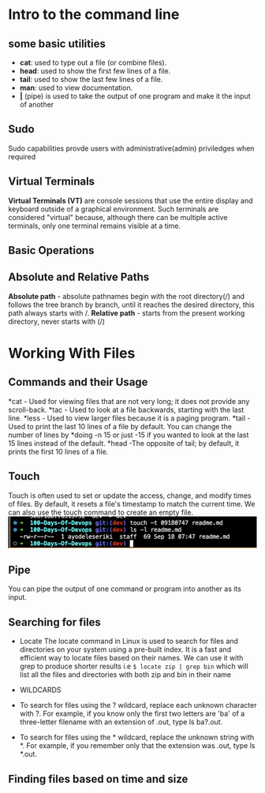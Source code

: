 # Intro to the command line
## some basic utilities
- **cat**: used to type out a file (or combine files).
- **head**: used to show the first few lines of a file.
- **tail**: used to show the last few lines of a file.
- **man**: used to view documentation.
- **|** (pipe) is used to take the output of one program and make it the input of another

## Sudo
Sudo capabilities provde users with administrative(admin) priviledges when required

## Virtual Terminals
**Virtual Terminals (VT)** are console sessions that use the entire display and keyboard outside of a 
graphical environment. Such terminals are considered "virtual" because, although there can be multiple
 active terminals, only one terminal remains visible at a time. 

## Basic Operations
<!-- `which diff` - To find out exactly where the diff program(/usr/bin) resides on the file system
`
$ which diff
/usr/bin/diff
`
`pwd` - Displays the present working directory
`cd ~` or `cd` - Change to your home directory; shortcut name is ~ (tilde)
`cd ..` - Change to parent directory (..)
`cd -`- Change to previous working directory; - (minus) -->

## Absolute and Relative Paths
**Absolute path** - absolute pathnames begin with the root directory(/) and follows the tree branch by branch,
  until it reaches the desired directory, this path always starts with /.
**Relative path** - starts from the present working directory, never starts with (/)

# Working With Files
## Commands and their Usage
*cat -	Used for viewing files that are not very long; it does not provide any scroll-back.
*tac -	Used to look at a file backwards, starting with the last line.
*less -	Used to view larger files because it is a paging program.
*tail -	Used to print the last 10 lines of a file by default. You can change the number of 
        lines by *doing -n 15 or just -15 if you wanted to look at the last 15 lines instead of the default.
*head -The opposite of tail; by default, it prints the first 10 lines of a file.

## Touch
Touch is often used to set or update the access, change, and modify times of files. By default, it resets a 
file's timestamp to match the current time. We can also use the touch command to create an empty file.
![touch](touch-command.png)

## Pipe
You can pipe the output of one command or program into another as its input.

## Searching for files
- Locate
The locate command in Linux is used to search for files and directories on your system using a pre-built 
index. It is a fast and efficient way to locate files based on their names. 
We can use it with grep to produce shorter results i.e
`$ locate zip | grep bin`
which will list all the files and directories with both zip and bin in their name

- WILDCARDS
* To search for files using the ? wildcard, replace each unknown character with ?. For example,
if you know only the first two letters are 'ba' of a three-letter filename with an extension of .out, type ls ba?.out.

* To search for files using the * wildcard, replace the unknown string with *. For example, if
you remember only that the extension was .out, type ls *.out.

## Finding files based on time and size
